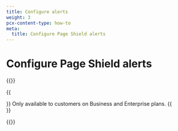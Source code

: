 ```yaml
---
title: Configure alerts
weight: 3
pcx-content-type: how-to
meta:
  title: Configure Page Shield alerts
---
```


# Configure Page Shield alerts

{{<render file="_alerts-intro.md">}}

{{<Aside type="note">}}
Only available to customers on Business and Enterprise plans.
{{</Aside>}}

{{<render file="_alerts-configure.md">}}
